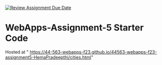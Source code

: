 [![Review Assignment Due Date](https://classroom.github.com/assets/deadline-readme-button-24ddc0f5d75046c5622901739e7c5dd533143b0c8e959d652212380cedb1ea36.svg)](https://classroom.github.com/a/7kKA03Up)
# WebApps-Assignment-5 Starter Code
Hosted at " https://44-563-webapps-f23.github.io/44563-webapps-f23-assignment5-HemaPradeepthi/cities.html"
